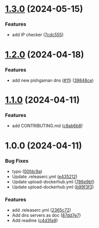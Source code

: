# [1.3.0](https://github.com/ArmanTaheriGhaleTaki/best403unlocker/compare/1.2.0...1.3.0) (2024-05-15)


### Features

* add IP checker ([7cdc555](https://github.com/ArmanTaheriGhaleTaki/best403unlocker/commit/7cdc5556d0d6a901fd16055f3d1051555138bd18))

# [1.2.0](https://github.com/ArmanTaheriGhaleTaki/best403unlocker/compare/1.1.0...1.2.0) (2024-04-18)


### Features

* add new pishgaman dns ([#11](https://github.com/ArmanTaheriGhaleTaki/best403unlocker/issues/11)) ([39848ce](https://github.com/ArmanTaheriGhaleTaki/best403unlocker/commit/39848ce3c757b39692e201a40643cd38ba7f6a8e))

# [1.1.0](https://github.com/ArmanTaheriGhaleTaki/speed-test-dns/compare/1.0.0...1.1.0) (2024-04-11)


### Features

* add CONTRIBUTING.md ([c8ab6b8](https://github.com/ArmanTaheriGhaleTaki/speed-test-dns/commit/c8ab6b833af051fcca711347e6880bcbaa4cb891))

# 1.0.0 (2024-04-11)


### Bug Fixes

* typo ([00fdc9a](https://github.com/ArmanTaheriGhaleTaki/speed-test-dns/commit/00fdc9a2e41b63f0a0037163ef7f8b212dd55b2b))
* Update .releaserc.yml ([e435212](https://github.com/ArmanTaheriGhaleTaki/speed-test-dns/commit/e435212204098ba5592ac2e77b9aee988e39721e))
* Update upload-dockerhub.yml ([786e9bf](https://github.com/ArmanTaheriGhaleTaki/speed-test-dns/commit/786e9bf952ae7a319f8c7619e4452a77dfeb3ad7))
* Update upload-dockerhub.yml ([b99f3f3](https://github.com/ArmanTaheriGhaleTaki/speed-test-dns/commit/b99f3f3d56fa5d80b13474a01dfaabf0eec490f5))


### Features

* add .releaserc.yml ([2365c72](https://github.com/ArmanTaheriGhaleTaki/speed-test-dns/commit/2365c72cf4d9ba20c34f3848b7a976b21ead9bde))
* Add dns servers as doc ([87dd7e7](https://github.com/ArmanTaheriGhaleTaki/speed-test-dns/commit/87dd7e7968a473cb502624d6e5771910e90372da))
* Add readme ([c4d3fa9](https://github.com/ArmanTaheriGhaleTaki/speed-test-dns/commit/c4d3fa9e799dc078f26a5f277513fd0afd0cc528))
